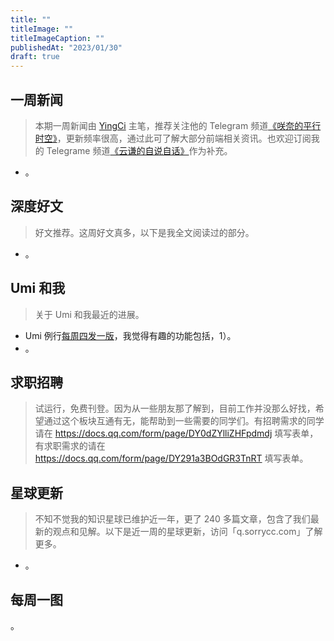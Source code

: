 ```yaml
---
title: ""
titleImage: ""
titleImageCaption: ""
publishedAt: "2023/01/30"
draft: true
---
```


## 一周新闻
> 本期一周新闻由 [YingCi](https://github.com/fz6m) 主笔，推荐关注他的 Telegram 频道[《咲奈的平行时空》](https://t.me/SakinaSpace)，更新频率很高，通过此可了解大部分前端相关资讯。也欢迎订阅我的 Telegrame 频道[《云谦的自说自话》](https://t.me/yqtalk)作为补充。

- 。

## 深度好文
> 好文推荐。这周好文真多，以下是我全文阅读过的部分。

- 。

## Umi 和我
> 关于 Umi 和我最近的进展。

- Umi 例行[每周四发一版](https://github.com/umijs/umi/releases)，我觉得有趣的功能包括，1）。
- 。

## 求职招聘
> 试运行，免费刊登。因为从一些朋友那了解到，目前工作并没那么好找，希望通过这个板块互通有无，能帮助到一些需要的同学们。有招聘需求的同学请在 https://docs.qq.com/form/page/DY0dZYlliZHFpdmdj 填写表单，有求职需求的请在 https://docs.qq.com/form/page/DY291a3BOdGR3TnRT 填写表单。

## 星球更新
> 不知不觉我的知识星球已维护近一年，更了 240 多篇文章，包含了我们最新的观点和见解。以下是近一周的星球更新，访问「q.sorrycc.com」了解更多。

- 。

## 每周一图

。
